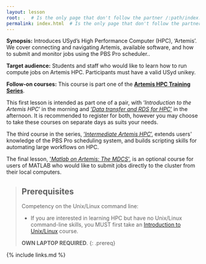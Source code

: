 ```yaml
---
layout: lesson
root: .  # Is the only page that don't follow the partner /:path/index.html
permalink: index.html  # Is the only page that don't follow the partner /:path/index.html
---
```


**Synopsis:** Introduces USyd’s High Performance Computer (HPC), ‘Artemis’. We cover connecting and navigating Artemis, available software, and how to submit and monitor jobs using the PBS Pro scheduler..

**Target audience:** Students and staff who would like to learn how to run compute jobs on Artemis HPC. Participants must have a valid USyd unikey.

**Follow-on courses:** This course is part one of the **[Artemis HPC Training Series](https://sydney-informatics-hub.github.io/training.artemis/)**.

This first lesson is intended as part one of a pair, with ‘_Introduction to the Artemis HPC_’ in the morning and [‘_Data transfer and RDS for HPC_’](https://sydney-informatics-hub.github.io/training.artemis.rds) in the afternoon. It is recommended to register for both, however you may choose to take these courses on separate days as suits your needs.

The third course in the series, [‘_Intermediate Artemis HPC_’](https://sydney-informatics-hub.github.io/training.artemis.interhpc), extends users' knowledge of the PBS Pro scheduling system, and builds scripting skills for automating large workflows on HPC.

The final lesson, ['_Matlab on Artemis: The MDCS_'](https://sydney-informatics-hub.github.io/training.artemis.mdcs), is an optional course for users of MATLAB who would like to submit jobs directly to the cluster from their local computers.

> ## Prerequisites
> Competency on the Unix/Linux command line:
>
> * If you are interested in learning HPC but have no Unix/Linux command-line skills, you MUST first take an [Introduction to Unix/Linux](https://intersect.org.au/training/course/unix) course.
>
> **OWN LAPTOP REQUIRED**.
{: .prereq}



{% include links.md %}
